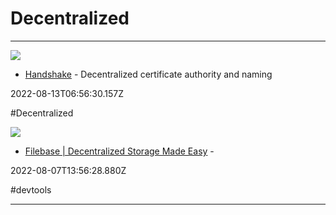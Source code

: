 # Decentralized

---

![](https://www.handshake.org/images/landing/logo-dark.svg)

- [Handshake](https://handshake.org) - Decentralized certificate authority and naming

2022-08-13T06:56:30.157Z

#Decentralized

![](https://filebase.com/social-logo.png)

- [Filebase | Decentralized Storage Made Easy](https://filebase.com/?ref=freeStuffDev) - 

2022-08-07T13:56:28.880Z

#devtools

---

